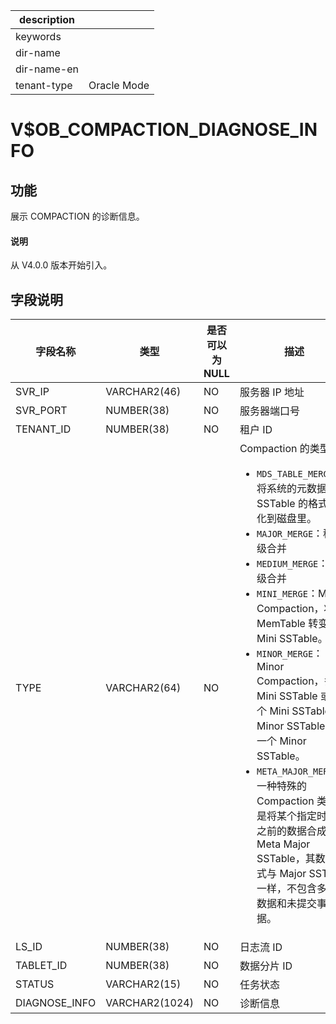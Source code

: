 |description||
|---|---|
|keywords||
|dir-name||
|dir-name-en||
|tenant-type|Oracle Mode|

# V$OB_COMPACTION_DIAGNOSE_INFO

## 功能

展示 COMPACTION 的诊断信息。

<main id="notice" type='explain'>
  <h4>说明</h4>
  <p>从 V4.0.0 版本开始引入。</p>
</main>

## 字段说明

|     字段名称      |      类型      | 是否可以为 NULL |                                            描述                                            |
|---------------|--------------|------------|-------------|
| SVR_IP        | VARCHAR2(46) | NO         | 服务器 IP 地址                                                                                |
| SVR_PORT      | NUMBER(38)   | NO         | 服务器端口号|
| TENANT_ID     | NUMBER(38)   | NO         | 租户 ID |
| TYPE          | VARCHAR2(64) | NO         | Compaction 的类型：<ul><li>`MDS_TABLE_MERGE`：将系统的元数据按照 SSTable 的格式持久化到磁盘里。</li> <li>`MAJOR_MERGE`：租户级合并</li> <li>`MEDIUM_MERGE`：分区级合并</li> <li>`MINI_MERGE`：Mini Compaction，将 MemTable 转变成 Mini SSTable。</li> <li>`MINOR_MERGE`：Minor Compaction，多个 Mini SSTable 或多个 Mini SSTable 与 Minor SSTable 合成一个 Minor SSTable。</li> <li>`META_MAJOR_MERGE`：一种特殊的 Compaction 类型，是将某个指定时间点之前的数据合成一个 Meta Major SSTable，其数据格式与 Major SSTable 一样，不包含多版本数据和未提交事务数据。</li></ul>   |
| LS_ID         | NUMBER(38)   | NO         | 日志流 ID|
| TABLET_ID     | NUMBER(38)   | NO         | 数据分片 ID                                                                                  |
| STATUS        | VARCHAR2(15) | NO         | 任务状态  |
| DIAGNOSE_INFO | VARCHAR2(1024) | NO         | 诊断信息  |

